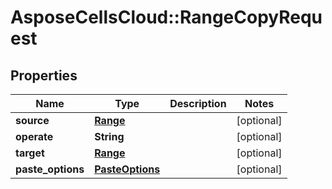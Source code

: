 # AsposeCellsCloud::RangeCopyRequest

## Properties
Name | Type | Description | Notes
------------ | ------------- | ------------- | -------------
**source** | [**Range**](Range.md) |  | [optional] 
**operate** | **String** |  | [optional] 
**target** | [**Range**](Range.md) |  | [optional] 
**paste_options** | [**PasteOptions**](PasteOptions.md) |  | [optional] 


